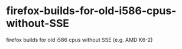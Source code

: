 # firefox-builds-for-old-i586-cpus-without-SSE
firefox builds for old i586 cpus without SSE (e.g. AMD K6-2)
